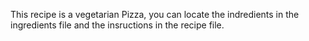 This recipe is a vegetarian Pizza, you can locate the indredients in the ingredients file and the insructions in the recipe file. 
